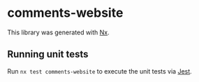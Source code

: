 # comments-website

This library was generated with [Nx](https://nx.dev).

## Running unit tests

Run `nx test comments-website` to execute the unit tests via [Jest](https://jestjs.io).
